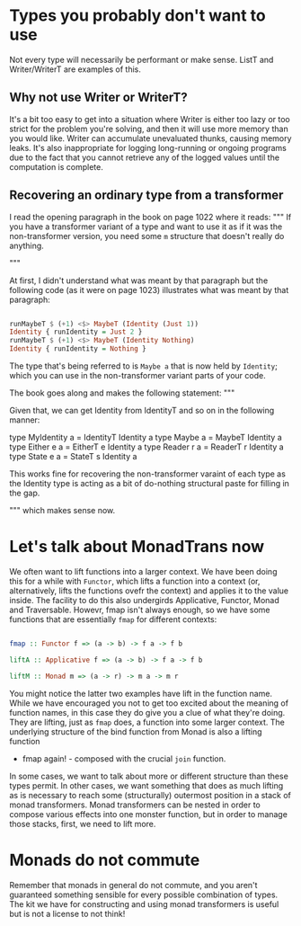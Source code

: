 # Types you probably don't want to use

Not every type will necessarily be performant or make sense. ListT and
Writer/WriterT are examples of this.

## Why not use Writer or WriterT?

It's a bit too easy to get into a situation where Writer is either too lazy or
too strict for the problem you're solving, and then it will use more memory
than you would like. Writer can accumulate unevaluated thunks, causing memory
leaks. It's also inappropriate for logging long-running or ongoing programs due
to the fact that you cannot retrieve any of the logged values until the
computation is complete.

## Recovering an ordinary type from a transformer

I read the opening paragraph in the book on page 1022 where it reads:
"""
If you have a transformer variant of a type and want to use it as if it was the
non-transformer version, you need some `m` structure that doesn't really do
anything. 

"""

At first, I didn't understand what was meant by that paragraph but the following code (as
it were on page 1023) illustrates what was meant by that paragraph:
```haskell

runMaybeT $ (+1) <$> MaybeT (Identity (Just 1))
Identity { runIdentity = Just 2 }
runMaybeT $ (+1) <$> MaybeT (Identity Nothing)
Identity { runIdentity = Nothing }

```

The type that's being referred to is `Maybe a` that is now held by `Identity`;
which you can use in the non-transformer variant parts of your code.

The book goes along and makes the following statement:
"""

Given that, we can get Identity from IdentityT and so on in the following
manner:

type MyIdentity a = IdentityT Identity a
type Maybe      a = MaybeT Identity a
type Either e a   = EitherT e Identity a
type Reader r a   = ReaderT r Identity a
type State e a    = StateT s Identity a

This works fine for recovering the non-transformer varaint of each type as the
Identity type is acting as a bit of do-nothing structural paste for filling in
the gap.

"""
which makes sense now.

# Let's talk about MonadTrans now 

We often want to lift functions into a larger context. We have been doing this
for a while with `Functor`, which lifts a function into a context (or,
alternatively, lifts the functions ovefr the context) and applies it to the
value inside. The facility to do this also undergirds Applicative, Functor,
Monad and Traversable. Howevr, fmap isn't always enough, so we have some
functions that are essentially `fmap` for different contexts:

```haskell

fmap :: Functor f => (a -> b) -> f a -> f b

liftA :: Applicative f => (a -> b) -> f a -> f b

liftM :: Monad m => (a -> r) -> m a -> m r

```

You might notice the latter two examples have lift in the function name. While
we have encouraged you not to get too excited about the meaning of function
names, in this case they do give you a clue of what they're doing. They are
lifting, just as `fmap` does, a function into some larger context. The
underlying structure of the bind function from Monad is also a lifting function
- fmap again! - composed with the crucial `join` function. 

In some cases, we want to talk about more or different structure than these
types permit. In other cases, we want something that does as much lifting as is
necessary to reach some (structurally) outermost position in a stack of monad
transformers. Monad transformers can be nested in order to compose various
effects into one monster function, but in order to manage those stacks, first,
we need to lift more.

# Monads do not commute 

Remember that monads in general do not commute, and you aren't guaranteed
something sensible for every possible combination of types. The kit we have for
constructing and using monad transformers is useful but is not a license to not
think!


